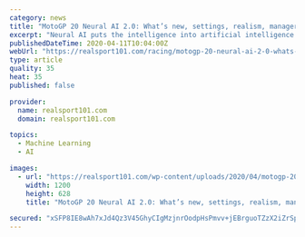 ```yaml
---
category: news
title: "MotoGP 20 Neural AI 2.0: What’s new, settings, realism, managerial mode & more"
excerpt: "Neural AI puts the intelligence into artificial intelligence. Milestone introduced Neural AI for MotoGP 19 and ... Milestone’s website also goes into detail about Neural AI 2.0: “We strongly believe in the potential of neural networks applied to the world of video games. The previous version was smarter, faster and more efficient… and ..."
publishedDateTime: 2020-04-11T10:04:00Z
webUrl: "https://realsport101.com/racing/motogp-20-neural-ai-2-0-whats-new-setup-realism-managerial-mode-release-date/"
type: article
quality: 35
heat: 35
published: false

provider:
  name: realsport101.com
  domain: realsport101.com

topics:
  - Machine Learning
  - AI

images:
  - url: "https://realsport101.com/wp-content/uploads/2020/04/motogp-20-neural-ai.jpg"
    width: 1200
    height: 628
    title: "MotoGP 20 Neural AI 2.0: What’s new, settings, realism, managerial mode & more"

secured: "xSFP8IE8wAh7xJd4Qz3V45GhyCIgMzjnrOodpHsPmvv+jEBrguoTZzX2iZrSpmryvN7euidH8ro81b+zMYdVHWWREQUexW3OIRN6xhM2XybMrgwzcSO0DvWG6Th7ha7cRRT3VgTS8YJ76r/SKLrjybXaKl+Cus3whSHZgS3yasvS1nqr+7eqmHEia0CQUjCCH7t11pZ/GeHfgjMWxsrDvVzhFKhi4PfMn2lSwRUj+A+IdR9/ZVvoGSg1v4LZm4i1IHKuTl9bw1UqXQ1adwxf2V8GcM0vcksKq9xdQY/bw1Vt/Kj/BAlE0WX4MiDSwSDP;AFsfzE2DOE6Z9A6bnWaObg=="
---
```


